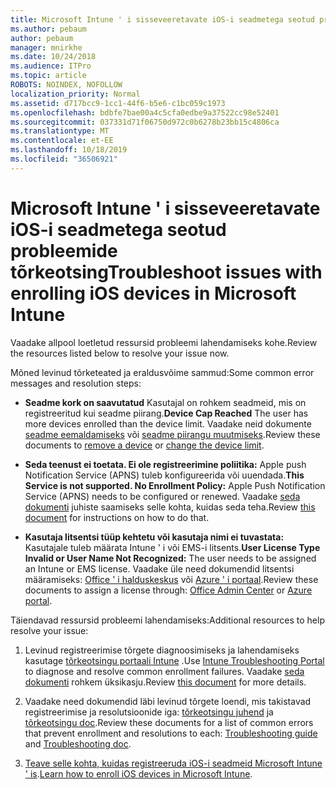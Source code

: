 ```yaml
---
title: Microsoft Intune ' i sisseveeretavate iOS-i seadmetega seotud probleemide tõrkeotsing
ms.author: pebaum
author: pebaum
manager: mnirkhe
ms.date: 10/24/2018
ms.audience: ITPro
ms.topic: article
ROBOTS: NOINDEX, NOFOLLOW
localization_priority: Normal
ms.assetid: d717bcc9-1cc1-44f6-b5e6-c1bc059c1973
ms.openlocfilehash: bdbfe7bae00a4c5cfa0edbe9a37522cc98e52401
ms.sourcegitcommit: 037331d71f06750d972c0b6278b23bb15c4806ca
ms.translationtype: MT
ms.contentlocale: et-EE
ms.lasthandoff: 10/18/2019
ms.locfileid: "36506921"
---
```

# <a name="troubleshoot-issues-with-enrolling-ios-devices-in-microsoft-intune"></a><span data-ttu-id="3d0dd-102">Microsoft Intune ' i sisseveeretavate iOS-i seadmetega seotud probleemide tõrkeotsing</span><span class="sxs-lookup"><span data-stu-id="3d0dd-102">Troubleshoot issues with enrolling iOS devices in Microsoft Intune</span></span>

<span data-ttu-id="3d0dd-103">Vaadake allpool loetletud ressursid probleemi lahendamiseks kohe.</span><span class="sxs-lookup"><span data-stu-id="3d0dd-103">Review the resources listed below to resolve your issue now.</span></span> 
  
<span data-ttu-id="3d0dd-104">Mõned levinud tõrketeated ja eraldusvõime sammud:</span><span class="sxs-lookup"><span data-stu-id="3d0dd-104">Some common error messages and resolution steps:</span></span>
  
- <span data-ttu-id="3d0dd-105">**Seadme kork on saavutatud** Kasutajal on rohkem seadmeid, mis on registreeritud kui seadme piirang.</span><span class="sxs-lookup"><span data-stu-id="3d0dd-105">**Device Cap Reached** The user has more devices enrolled than the device limit.</span></span> <span data-ttu-id="3d0dd-106">Vaadake neid dokumente [seadme eemaldamiseks](https://docs.microsoft.com/intune/devices-wipe) või [seadme piirangu muutmiseks](https://docs.microsoft.com/intune/enrollment-restrictions-set#set-device-limit-restrictions).</span><span class="sxs-lookup"><span data-stu-id="3d0dd-106">Review these documents to [remove a device](https://docs.microsoft.com/intune/devices-wipe) or [change the device limit](https://docs.microsoft.com/intune/enrollment-restrictions-set#set-device-limit-restrictions).</span></span>
    
- <span data-ttu-id="3d0dd-107">**Seda teenust ei toetata. Ei ole registreerimine poliitika:** Apple push Notification Service (APNS) tuleb konfigureerida või uuendada.</span><span class="sxs-lookup"><span data-stu-id="3d0dd-107">**This Service is not supported. No Enrollment Policy:** Apple Push Notification Service (APNS) needs to be configured or renewed.</span></span> <span data-ttu-id="3d0dd-108">Vaadake [seda dokumenti](https://docs.microsoft.com/intune/apple-mdm-push-certificate-get) juhiste saamiseks selle kohta, kuidas seda teha.</span><span class="sxs-lookup"><span data-stu-id="3d0dd-108">Review [this document](https://docs.microsoft.com/intune/apple-mdm-push-certificate-get) for instructions on how to do that.</span></span> 
    
- <span data-ttu-id="3d0dd-109">**Kasutaja litsentsi tüüp kehtetu või kasutaja nimi ei tuvastata:** Kasutajale tuleb määrata Intune ' i või EMS-i litsents.</span><span class="sxs-lookup"><span data-stu-id="3d0dd-109">**User License Type Invalid or User Name Not Recognized:** The user needs to be assigned an Intune or EMS license.</span></span> <span data-ttu-id="3d0dd-110">Vaadake üle need dokumendid litsentsi määramiseks: [Office ' i halduskeskus](https://docs.microsoft.com/intune/licenses-assign) või [Azure ' i portaal](https://docs.microsoft.com/azure/active-directory/license-users-groups).</span><span class="sxs-lookup"><span data-stu-id="3d0dd-110">Review these documents to assign a license through: [Office Admin Center](https://docs.microsoft.com/intune/licenses-assign) or [Azure portal](https://docs.microsoft.com/azure/active-directory/license-users-groups).</span></span>
    
<span data-ttu-id="3d0dd-111">Täiendavad ressursid probleemi lahendamiseks:</span><span class="sxs-lookup"><span data-stu-id="3d0dd-111">Additional resources to help resolve your issue:</span></span>
  
1. <span data-ttu-id="3d0dd-112">Levinud registreerimise tõrgete diagnoosimiseks ja lahendamiseks kasutage [tõrkeotsingu portaali Intune](https://devicemanagement.microsoft.com/#blade/Microsoft_Intune_DeviceSettings/TroubleshootBlade) .</span><span class="sxs-lookup"><span data-stu-id="3d0dd-112">Use [Intune Troubleshooting Portal](https://devicemanagement.microsoft.com/#blade/Microsoft_Intune_DeviceSettings/TroubleshootBlade) to diagnose and resolve common enrollment failures.</span></span> <span data-ttu-id="3d0dd-113">Vaadake [seda dokumenti](https://docs.microsoft.com/intune/help-desk-operators) rohkem üksikasju.</span><span class="sxs-lookup"><span data-stu-id="3d0dd-113">Review [this document](https://docs.microsoft.com/intune/help-desk-operators) for more details.</span></span> 
    
2. <span data-ttu-id="3d0dd-114">Vaadake need dokumendid läbi levinud tõrgete loendi, mis takistavad registreerimise ja resolutsioonide iga: [tõrkeotsingu juhend](https://support.microsoft.com/help/4039809/troubleshooting-ios-device-enrollment-in-intune) ja [tõrkeotsingu doc](https://docs.microsoft.com/intune-classic/troubleshoot/troubleshoot-device-enrollment-in-intune).</span><span class="sxs-lookup"><span data-stu-id="3d0dd-114">Review these documents for a list of common errors that prevent enrollment and resolutions to each: [Troubleshooting guide](https://support.microsoft.com/help/4039809/troubleshooting-ios-device-enrollment-in-intune) and [Troubleshooting doc](https://docs.microsoft.com/intune-classic/troubleshoot/troubleshoot-device-enrollment-in-intune).</span></span>
    
3. <span data-ttu-id="3d0dd-115">[Teave selle kohta, kuidas registreeruda iOS-i seadmeid Microsoft Intune ' is](https://docs.microsoft.com/intune/ios-enroll).</span><span class="sxs-lookup"><span data-stu-id="3d0dd-115">[Learn how to enroll iOS devices in Microsoft Intune](https://docs.microsoft.com/intune/ios-enroll).</span></span>
    


